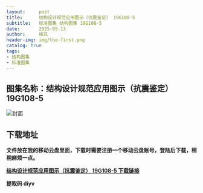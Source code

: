 ```yaml
---
layout:     post
title:      结构设计规范应用图示（抗震鉴定） 19G108-5
subtitle:   标准图集 结构图集 19G108-5
date:       2025-05-13
author:     峰兄
header-img: img/the-first.png
catalog: true
tags:
- 结构图集
- 标准图集
---
```

## 图集名称：结构设计规范应用图示（抗震鉴定） 19G108-5
![封面](https://pic1.imgdb.cn/item/6822b9eb58cb8da5c8ef905e.jpg)

## 下载地址 ##
**文件放在我的移动云盘里面，下载时需要注册一个移动云盘账号，登陆后下载，稍稍麻烦一点。**  
  
[**结构设计规范应用图示（抗震鉴定） 19G108-5 下载链接**](https://caiyun.139.com/m/i?2nc6ovsFsn92o)

**提取码 diyv**

